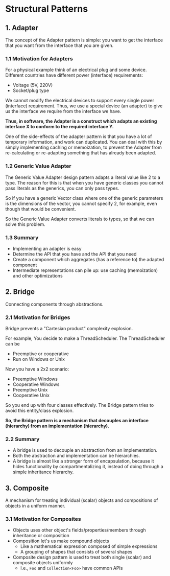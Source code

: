# Structural Patterns

## 1. Adapter

The concept of the Adapter pattern is simple:
you want to get the interface that you want from the interface that you are given.

### 1.1 Motivation for Adapters

For a physical example think of an electrical plug and some device.
Different countries have different power (interface) requirements:

- Voltage (5V, 220V)
- Socket/plug type

We cannot modify the electrical devices to support every single
power (interface) requirement.
Thus, we use a special device (an adapter) to give us the interface
we require from the interface we have.

**Thus, in software, the Adapter is a construct which adapts an existing
interface X to conform to the required interface Y.**

One of the side-effects of the adapter pattern is that you have a lot
of temporary information, and work can duplicated.
You can deal with this by simply implementing caching or memoization,
to prevent the Adapter from re-calculating or re-adapting something
that has already been adapted.

### 1.2 Generic Value Adapter

The Generic Value Adapter design pattern adapts a literal value
like 2 to a type. The reason for this is that when you have
generic classes you cannot pass literals as the generics,
you can only pass types.

So if you have a generic Vector class where one of the generic
parameters is the dimensions of the vector, you cannot specify
2, for example, even though that would be convenient.

So the Generic Value Adapter converts literals to types, so that
we can solve this problem.

### 1.3 Summary

- Implementing an adapter is easy
- Determine the API that you have and the API that you need
- Create a component which aggregates (has a reference to) the adapted component
- Intermediate representations can pile up: use caching (memoization) and other optimizations

## 2. Bridge

Connecting components through abstractions.

### 2.1 Motivation for Bridges

Bridge prevents a "Cartesian product" complexity explosion.

For example, You decide to make a ThreadScheduler. The ThreadScheduler can be

- Preemptive or cooperative
- Run on Windows or Unix

Now you have a 2x2 scenario:

- Preemptive Windows
- Cooperative Windows
- Preemptive Unix
- Cooperative Unix

So you end up with four classes effectively.
The Bridge pattern tries to avoid this entity/class explosion.

**So, the Bridge pattern is a mechanism that decouples an interface (hierarchy)
from an implementation (hierarchy).**

### 2.2 Summary

- A bridge is used to decouple an abstraction from an implementation.
- Both the abstraction and implementation can be hierarchies.
- A bridge is almost like a stronger form of encapsulation,
because it hides functionality by compartmentalizing it,
instead of doing through a simple inheritance hierarchy.

## 3. Composite

A mechanism for treating individual (scalar) objects
and compositions of objects in a uniform manner.

### 3.1 Motivation for Composites

- Objects uses other object's fields/properties/members through inheritance or composition
- Composition let's us make compound objects
  - Like a mathematical expression composed of simple expressions
  - A grouping of shapes that consists of several shapes
- Composite design pattern is used to treat both single (scalar)
and composite objects uniformly
    - I.e., ```Foo``` and ```Collection<Foo>``` have common APIs

